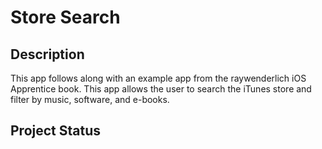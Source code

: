 #  Store Search

## Description
This app follows along with an example app from the raywenderlich iOS Apprentice book. This app allows the user to search the iTunes store and filter by music, software, and e-books.

## Project Status

